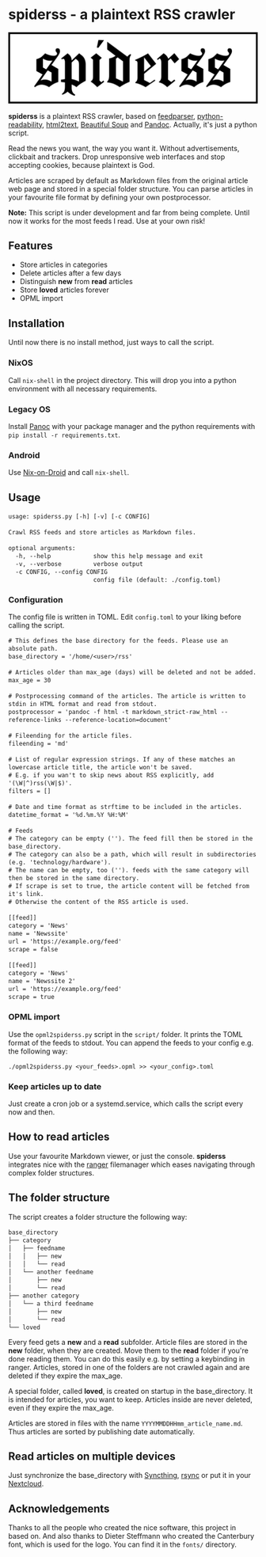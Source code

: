 # spiderss - a plaintext RSS crawler

![spiderss logo](images/logo.png)

__spiderss__ is a plaintext RSS crawler, based on [feedparser](https://github.com/kurtmckee/feedparser), [python-readability](https://github.com/buriy/python-readability), [html2text](https://github.com/Alir3z4/html2text), [Beautiful Soup](https://www.crummy.com/software/BeautifulSoup/) and [Pandoc](https://pandoc.org/).
Actually, it's just a python script.

Read the news you want, the way you want it.
Without advertisements, clickbait and trackers.
Drop unresponsive web interfaces and stop accepting cookies, because plaintext is God.

Articles are scraped by default as Markdown files from the original article web page and stored in a special folder structure.
You can parse articles in your favourite file format by defining your own postprocessor.

__Note:__ This script is under development and far from being complete.
Until now it works for the most feeds I read.
Use at your own risk!

## Features

- Store articles in categories
- Delete articles after a few days
- Distinguish __new__ from __read__ articles
- Store __loved__ articles forever
- OPML import

## Installation

Until now there is no install method, just ways to call the script.

### NixOS

Call `nix-shell` in the project directory. This will drop you into a python environment with all necessary requirements.

### Legacy OS

Install [Panoc](https://pandoc.org/) with your package manager and the python requirements with `pip install -r requirements.txt`.

### Android

Use [Nix-on-Droid](https://github.com/t184256/nix-on-droid) and call `nix-shell`.

## Usage

```
usage: spiderss.py [-h] [-v] [-c CONFIG]

Crawl RSS feeds and store articles as Markdown files.

optional arguments:
  -h, --help            show this help message and exit
  -v, --verbose         verbose output
  -c CONFIG, --config CONFIG
                        config file (default: ./config.toml)
```

### Configuration

The config file is written in TOML.
Edit `config.toml` to your liking before calling the script.

```
# This defines the base directory for the feeds. Please use an absolute path.
base_directory = '/home/<user>/rss'

# Articles older than max_age (days) will be deleted and not be added.
max_age = 30

# Postprocessing command of the articles. The article is written to stdin in HTML format and read from stdout.
postprocessor = 'pandoc -f html -t markdown_strict-raw_html --reference-links --reference-location=document'

# Fileending for the article files.
fileending = 'md'

# List of regular expression strings. If any of these matches an lowercase article title, the article won't be saved.
# E.g. if you wan't to skip news about RSS explicitly, add '(\W|^)rss(\W|$)'.
filters = []

# Date and time format as strftime to be included in the articles.
datetime_format = '%d.%m.%Y %H:%M'

# Feeds
# The category can be empty (''). The feed fill then be stored in the base_directory.
# The category can also be a path, which will result in subdirectories (e.g. 'technology/hardware').
# The name can be empty, too (''). feeds with the same category will then be stored in the same directory.
# If scrape is set to true, the article content will be fetched from it's link.
# Otherwise the content of the RSS article is used.

[[feed]]
category = 'News'
name = 'Newssite'
url = 'https://example.org/feed'
scrape = false

[[feed]]
category = 'News'
name = 'Newssite 2'
url = 'https://example.org/feed'
scrape = true
```

### OPML import

Use the `opml2spiderss.py` script in the `script/` folder.
It prints the TOML format of the feeds to stdout.
You can append the feeds to your config e.g. the following way:

```
./opml2spiderss.py <your_feeds>.opml >> <your_config>.toml
```

### Keep articles up to date

Just create a cron job or a systemd.service, which calls the script every now and then. 

## How to read articles

Use your favourite Markdown viewer, or just the console.
__spiderss__ integrates nice with the [ranger](https://github.com/ranger/ranger) filemanager which eases navigating through complex folder structures.

## The folder structure

The script creates a folder structure the following way:

```
base_directory
├── category
│   ├── feedname
│   │   ├── new
│   │   └── read
│   └── another feedname
│       ├── new
│       └── read
├── another category
│   └── a third feedname
│       ├── new
│       └── read
└── loved
```

Every feed gets a __new__ and a __read__ subfolder.
Article files are stored in the __new__ folder, when they are created.
Move them to the __read__ folder if you're done reading them.
You can do this easily e.g. by setting a keybinding in ranger.
Articles, stored in one of the folders are not crawled again and are deleted if they expire the max_age.

A special folder, called __loved__, is created on startup in the base_directory.
It is intended for articles, you want to keep.
Articles inside are never deleted, even if they expire the max_age.

Articles are stored in files with the name `YYYYMMDDHHmm_article_name.md`.
Thus articles are sorted by publishing date automatically.

## Read articles on multiple devices

Just synchronize the base_directory with [Syncthing](https://syncthing.net/), [rsync](https://rsync.samba.org/) or put it in your [Nextcloud](https://nextcloud.com/).

## Acknowledgements

Thanks to all the people who created the nice software, this project in based on.
And also thanks to Dieter Steffmann who created the Canterbury font, which is used for the logo.
You can find it in the `fonts/` directory.

